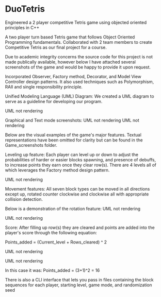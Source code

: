# DuoTetris
Engineered a 2 player competitive Tetris game using objected oriented principles in C++

A two player turn based Tetris game that follows Object Oriented Programming fundamentals. Collaborated with 2 team members to create Competitive Tetris as our final project for a course.

Due to academic integrity concerns the source code for this project is not made publically available, however below I have attached several screenshots of the game and would be happy to provide it upon request.

Incorporated Observer, Factory method, Decorator, and Model View Controller design patterns. It also used techniques such as Polymorphism, RAII and single responsibility principle.

Unified Modeling Language (UML) Diagram:
We created a UML diagram to serve as a guideline for developing our program.

UML not rendering

Graphical and Text mode screenshots:
UML not rendering UML not rendering

Below are the visual examples of the game's major features. Textual representations have been omitted for clarity but can be found in the Game_screenshots folder.

Leveling up feature:
Each player can level up or down to adjust the probabilities of harder or easier blocks spawning, and presence of debuffs, to increase points they earn once they clear row(s). There are 4 levels all of which leverages the Factory method design pattern.

UML not rendering

Movement features:
All seven block types can be moved in all directions except up, rotated counter clockwise and clockwise all with appropriate collision detection.

Below is a demonstration of the rotation feature: UML not rendering

UML not rendering

Score:
After filling up row(s) they are cleared and points are added into the player's score through the following equation:

Points_added = (Current_level + Rows_cleared) ^ 2

UML not rendering

UML not rendering

In this case it was: Points_added = (3+1)^2 = 16

There is also a CLI interface that lets you pass in files containing the block sequences for each player, starting level, game mode, and randomization seed
